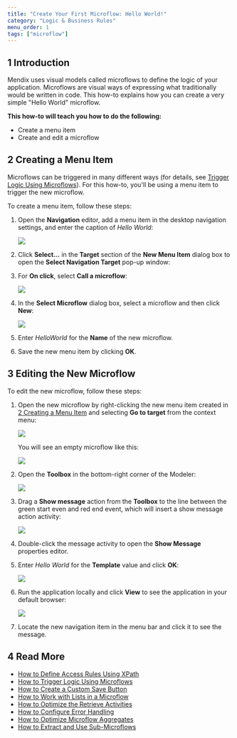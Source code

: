 ```yaml
---
title: "Create Your First Microflow: Hello World!"
category: "Logic & Business Rules"
menu_order: 1
tags: ["microflow"]
---
```


## 1 Introduction

Mendix uses visual models called microflows to define the logic of your application. Microflows are visual ways of expressing what traditionally would be written in code. This how-to explains how you can create a very simple "Hello World" microflow.

**This how-to will teach you how to do the following:**

* Create a menu item
* Create and edit a microflow

## <a name="CreatingaMenuItem"></a>2 Creating a Menu Item

Microflows can be triggered in many different ways (for details, see [Trigger Logic Using Microflows](triggering-logic-using-microflows)). For this how-to, you'll be using a menu item to trigger the new microflow.

To create a menu item, follow these steps:

1.  Open the **Navigation** editor, add a menu item in the desktop navigation settings, and enter the caption of *Hello World*:

    ![](attachments/18448678/18580978.png)

2.  Click **Select...** in the **Target** section of the **New Menu Item** dialog box to open the **Select Navigation Target** pop-up window:

3.  For **On click**, select **Call a microflow**:

    ![](attachments/18448678/18580977.png)

4.  In the **Select Microflow** dialog box, select a microflow and then click **New**:

    ![](attachments/18448678/microflow.png)

5. Enter *HelloWorld* for the **Name** of the new microflow.
6. Save the new menu item by clicking **OK**.

## 3 Editing the New Microflow

To edit the new microflow, follow these steps:

1.  Open the new microflow by right-clicking the new menu item created in [2 Creating a Menu Item](#CreatingaMenuItem) and selecting **Go to target** from the context menu:

    ![](attachments/18448678/18580975.png)

    You will see an empty microflow like this:

    ![](attachments/18448678/18580974.png)

2.  Open the **Toolbox** in the bottom-right corner of the Modeler:
    
    ![](attachments/18448678/18580967.png)

3.  Drag a **Show message** action from the **Toolbox** to the line between the green start even and red end event, which will insert a show message action activity:

    ![](attachments/18448678/18580972.png)

4. Double-click the message activity to open the **Show Message** properties editor.
5.  Enter *Hello World* for the **Template** value and click **OK**:

    ![](attachments/18448678/18580970.png)

6.  Run the application locally and click **View** to see the application in your default browser:

    ![](attachments/18448678/18580968.png)

7. Locate the new navigation item in the menu bar and click it to see the message.

## 4 Read More

* [How to Define Access Rules Using XPath](define-access-rules-using-xpath)
* [How to Trigger Logic Using Microflows](triggering-logic-using-microflows)
* [How to Create a Custom Save Button](create-a-custom-save-button)
* [How to Work with Lists in a Microflow](working-with-lists-in-a-microflow)
* [How to Optimize the Retrieve Activities](optimizing-retrieve-activities)
* [How to Configure Error Handling](set-up-error-handling)
* [How to Optimize Microflow Aggregates](optimizing-microflow-aggregates)
* [How to Extract and Use Sub-Microflows](extract-and-use-sub-microflows)
